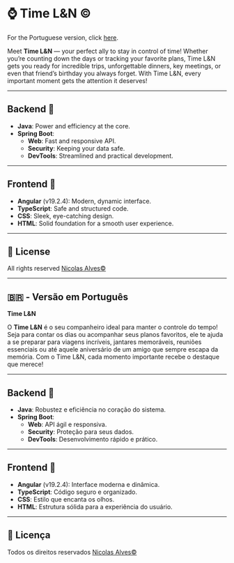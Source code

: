# ⌚ Time L&N ©

For the Portuguese version, click [here](#🇧🇷-versao-em-portugues).

Meet **Time L&N** — your perfect ally to stay in control of time! Whether you’re counting down the days or tracking your favorite plans, Time L&N gets you ready for incredible trips, unforgettable dinners, key meetings, or even that friend’s birthday you always forget. With Time L&N, every important moment gets the attention it deserves!

---

## Backend 🔽

- **Java**: Power and efficiency at the core.
- **Spring Boot**:
    - **Web**: Fast and responsive API.
    - **Security**: Keeping your data safe.
    - **DevTools**: Streamlined and practical development.

---

## Frontend 🔽

- **Angular** (v19.2.4): Modern, dynamic interface.
- **TypeScript**: Safe and structured code.
- **CSS**: Sleek, eye-catching design.
- **HTML**: Solid foundation for a smooth user experience.

---

## 📝 License

All rights reserved [Nicolas Alves©](https://www.linkedin.com/in/nicolasdevback)

---

## 🇧🇷 - Versão em Português

**Time L&N**  

O **Time L&N** é o seu companheiro ideal para manter o controle do tempo! Seja para contar os dias ou acompanhar seus planos favoritos, ele te ajuda a se preparar para viagens incríveis, jantares memoráveis, reuniões essenciais ou até aquele aniversário de um amigo que sempre escapa da memória. Com o Time L&N, cada momento importante recebe o destaque que merece!

---

## Backend 🔽

- **Java**: Robustez e eficiência no coração do sistema.
- **Spring Boot**:
    - **Web**: API ágil e responsiva.
    - **Security**: Proteção para seus dados.
    - **DevTools**: Desenvolvimento rápido e prático.

---

## Frontend 🔽

- **Angular** (v19.2.4): Interface moderna e dinâmica.
- **TypeScript**: Código seguro e organizado.
- **CSS**: Estilo que encanta os olhos.
- **HTML**: Estrutura sólida para a experiência do usuário.

---

## 📝 Licença

Todos os direitos reservados [Nicolas Alves©](https://www.linkedin.com/in/nicolasdevback)
